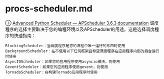 # procs-scheduler.md
⊕ [Advanced Python Scheduler — APScheduler 3.6.3 documentation](https://apscheduler.readthedocs.io/en/stable/)
    调度程序的选择主要取决于您的编程环境以及APScheduler的用途。这是选择调度程序的快速指南：

    BlockingScheduler：当调度程序是您的流程中唯一运行的东西时使用
    BackgroundScheduler：在不使用以下任何框架且希望调度程序在应用程序内部的后台运行时使用
    AsyncIOScheduler：如果您的应用程序使用asyncio模块，则使用
    GeventScheduler：如果您的应用程序使用gevent，则使用
    TornadoScheduler：在构建Tornado应用程序时使用

    